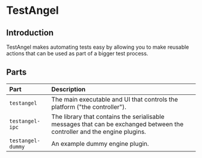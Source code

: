 # TestAngel

## Introduction

TestAngel makes automating tests easy by allowing you to make reusable actions that can be used as part of a bigger test process.

## Parts

| Part | Description |
|:-----|:------------|
|`testangel`|The main executable and UI that controls the platform ("the controller").|
|`testangel-ipc`|The library that contains the serialisable messages that can be exchanged between the controller and the engine plugins.|
|`testangel-dummy`|An example dummy engine plugin.|
